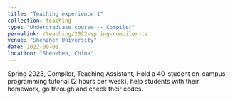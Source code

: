 ```yaml
---
title: "Teaching experience 1"
collection: teaching
type: "Undergraduate course -- Compiler"
permalink: /teaching/2022-spring-compiler-ta
venue: "Shenzhen University"
date: 2022-09-01
location: "Shenzhen, China"
---
```


Spring 2023, Compiler, Teaching Assistant, Hold a 40-student on-campus programming tutorial (2 hours per week), help students with their homework, go through and check their codes.